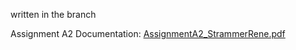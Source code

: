 written in the branch

Assignment A2 Documentation:
[AssignmentA2_StrammerRene.pdf](https://github.com/user-attachments/files/19922465/AssignmentA2_StrammerRene.pdf)
